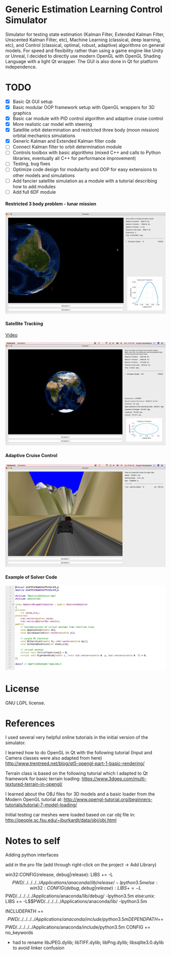 # Generic Estimation Learning Control Simulator

Simulator for testing state estimation (Kalman Filter, Extended Kalman Filter, Unscented Kalman Filter, etc), Machine Learning (classical, deep learning, etc), and Control (classical, optimal, robust, adaptive)  algorithms on general models.  For speed and flexibility rather than using a game engine like Unity or Unreal, I decided to directly use modern OpenGL with OpenGL Shading Language with a light Qt wrapper.  The GUI is also done in Qt for platform independence.


# TODO

 - [X] Basic Qt GUI setup
 - [X] Basic modular OOP framework setup with OpenGL wrappers for 3D graphics
 - [X] Basic car module with PID control algorithm and adaptive cruise control
 - [X] More realistic car model with steering
 - [X] Satellite orbit determination and restricted three body (moon mission) orbital mechanics simulations
 - [X] Generic Kalman and Extended Kalman filter code
 - [ ] Connect Kalman filter to orbit determination module
 - [ ] Controls toolbox with basic algorithms (mixed C++ and calls to Python libraries, eventually all C++ for performance improvement)
 - [ ] Testing, bug fixes
 - [ ] Optimize code design for modularity and OOP for easy extensions to other models and simulations
 - [ ] Add fancier satellite simulation as a module with a tutorial describing how to add modules
 - [ ] Add full 6DF module

[//]: # (Image References)

 [GUI]: ./SolverDefinition.png "Solver"
 [Car]: ./Car.png "Car"
 [Orbit]: ./sat.png "Orbit"
 [R3B]: ./Restricted3Body.png "Restricted 3 Body"
 [video1]: ./orbit.mov "Satelite Orbit Video"

#### Restricted 3 body problem - lunar mission

![R3B][R3B]

#### Satellite Tracking

[Video](./orbit.mov)

![Orbit][Orbit]


#### Adaptive Cruise Control

![Car][Car]

#### Example of Solver Code

![GUI][GUI]

# License

GNU LGPL license.

# References

I used several very helpful online tutorials in the initial version of the simulator.

I learned how to do OpenGL in Qt with the following tutorial (Input and Camera classes were also adapted from here)
http://www.trentreed.net/blog/qt5-opengl-part-1-basic-rendering/

Terrain class is based on the following tutorial which I adapted to Qt framework for basic terrain loading:
https://www.3dgep.com/multi-textured-terrain-in-opengl/

I learned about the OBJ files for 3D models and a basic loader from the Modern OpenGL tutorial at:
http://www.opengl-tutorial.org/beginners-tutorials/tutorial-7-model-loading/

Initial testing car meshes were loaded based on car obj file in:
http://people.sc.fsu.edu/~jburkardt/data/obj/obj.html


# Notes to self

Adding python interfaces

add in the pro file (add through right-click on the project -> Add Library)


win32:CONFIG(release, debug|release): LIBS += -L$$PWD/../../../../Applications/anaconda/lib/release/ -lpython3.5m
else:win32:CONFIG(debug, debug|release): LIBS += -L$$PWD/../../../../Applications/anaconda/lib/debug/ -lpython3.5m
else:unix: LIBS += -L$$PWD/../../../../Applications/anaconda/lib/ -lpython3.5m

INCLUDEPATH += $$PWD/../../../../Applications/anaconda/include/python3.5m
DEPENDPATH += $$PWD/../../../../Applications/anaconda/include/python3.5m
CONFIG += no_keywords

- had to rename libJPEG.dylib; libTIFF.dylib; libPng.dylib; libsqlite3.0.dylib to avoid linker confusion

